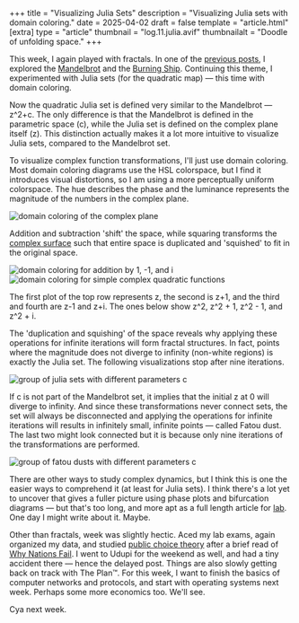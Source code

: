 +++
title = "Visualizing Julia Sets"
description = "Visualizing Julia sets with domain coloring."
date = 2025-04-02
draft = false
template = "article.html"
[extra]
type = "article"
thumbnail = "log.11.julia.avif"
thumbnailalt = "Doodle of unfolding space."
+++

This week, I again played with fractals. In one of the [previous posts](/log/9-fractional-dimensional-shapes), I explored the [Mandelbrot](https://en.wikipedia.org/wiki/Mandelbrot_set) and the [Burning Ship](https://en.wikipedia.org/wiki/Burning_Ship_fractal). Continuing this theme, I experimented with Julia sets (for the quadratic map) — this time with domain coloring.

Now the quadratic Julia set is defined very similar to the Mandelbrot — z^2+c. The only difference is that the Mandelbrot is defined in the parametric space (c), while the Julia set is defined on the complex plane itself (z). This distinction actually makes it a lot more intuitive to visualize Julia sets, compared to the Mandelbrot set.

To visualize complex function transformations, I'll just use domain coloring. Most domain coloring diagrams use the HSL colorspace, but I find it introduces visual distortions, so I am using a more perceptually uniform colorspace. The hue describes the phase and the luminance represents the magnitude of the numbers in the complex plane.

![domain coloring of the complex plane](/media/log/fractal-complex-plane.avif)

Addition and subtraction 'shift' the space, while squaring transforms the [complex surface](https://en.wikipedia.org/wiki/Riemann_surface) such that entire space is duplicated and 'squished' to fit in the original space.

![domain coloring for addition by 1, -1, and i](/media/log/fractal-complex-addition.avif)
![domain coloring for simple complex quadratic functions](/media/log/fractal-complex-exponentiation.avif)

The first plot of the top row represents z, the second is z+1, and the third and fourth are z-1 and z+i. The ones below show z^2, z^2 + 1, z^2 - 1, and z^2 + i.

The 'duplication and squishing' of the space reveals why applying these operations for infinite iterations will form fractal structures. In fact, points where the magnitude does not diverge to infinity (non-white regions) is exactly the Julia set. The following visualizations stop after nine iterations.

![group of julia sets with different parameters c](/media/log/fractal-julia.avif)

If c is not part of the Mandelbrot set, it implies that the initial z at 0 will diverge to infinity. And since these transformations never connect sets, the set will always be disconnected and applying the operations for infinite iterations will results in infinitely small, infinite points — called Fatou dust. The last two might look connected but it is because only nine iterations of the transformations are performed.

![group of fatou dusts with different parameters c](/media/log/fractal-fatou.avif)

There are other ways to study complex dynamics, but I think this is one the easier ways to comprehend it (at least for Julia sets). I think there's a lot yet to uncover that gives a fuller picture using phase plots and bifurcation diagrams — but that's too long, and more apt as a full length article for [lab](/lab). One day I might write about it. Maybe.

Other than fractals, week was slightly hectic. Aced my lab exams, again organized my data, and studied [public choice theory](https://en.wikipedia.org/wiki/Public_choice) after a brief read of [Why Nations Fail](https://en.wikipedia.org/wiki/Special:BookSources/0307719219). I went to Udupi for the weekend as well, and had a tiny accident there — hence the delayed post. Things are also slowly getting back on track with The Plan™. For this week, I want to finish the basics of computer networks and protocols, and start with operating systems next week. Perhaps some more economics too. We'll see.

Cya next week.
